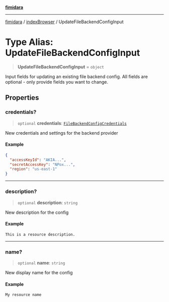 [**fimidara**](../../README.md)

***

[fimidara](../../modules.md) / [indexBrowser](../README.md) / UpdateFileBackendConfigInput

# Type Alias: UpdateFileBackendConfigInput

> **UpdateFileBackendConfigInput** = `object`

Input fields for updating an existing file backend config. All fields are optional - only provide fields you want to change.

## Properties

### credentials?

> `optional` **credentials**: [`FileBackendConfigCredentials`](FileBackendConfigCredentials.md)

New credentials and settings for the backend provider

#### Example

```json
{
  "accessKeyId": "AKIA...",
  "secretAccessKey": "NPox...",
  "region": "us-east-1"
}
```

***

### description?

> `optional` **description**: `string`

New description for the config

#### Example

```
This is a resource description.
```

***

### name?

> `optional` **name**: `string`

New display name for the config

#### Example

```
My resource name
```
